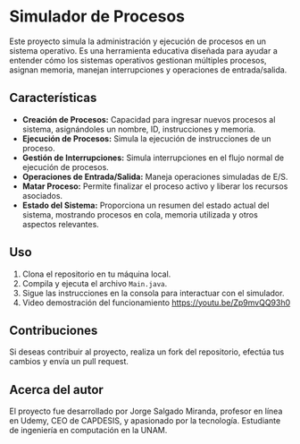 # Simulador de Procesos


Este proyecto simula la administración y ejecución de procesos en un sistema operativo. Es una herramienta educativa diseñada para ayudar a entender cómo los sistemas operativos gestionan múltiples procesos, asignan memoria, manejan interrupciones y operaciones de entrada/salida.

## Características

- **Creación de Procesos:** Capacidad para ingresar nuevos procesos al sistema, asignándoles un nombre, ID, instrucciones y memoria.
- **Ejecución de Procesos:** Simula la ejecución de instrucciones de un proceso.
- **Gestión de Interrupciones:** Simula interrupciones en el flujo normal de ejecución de procesos.
- **Operaciones de Entrada/Salida:** Maneja operaciones simuladas de E/S.
- **Matar Proceso:** Permite finalizar el proceso activo y liberar los recursos asociados.
- **Estado del Sistema:** Proporciona un resumen del estado actual del sistema, mostrando procesos en cola, memoria utilizada y otros aspectos relevantes.

## Uso

1. Clona el repositorio en tu máquina local.
2. Compila y ejecuta el archivo `Main.java`.
3. Sigue las instrucciones en la consola para interactuar con el simulador.
4. Video demostración del funcionamiento https://youtu.be/Zp9mvQQ93h0

## Contribuciones

Si deseas contribuir al proyecto, realiza un fork del repositorio, efectúa tus cambios y envía un pull request.

## Acerca del autor

El proyecto fue desarrollado por Jorge Salgado Miranda, profesor en línea en Udemy, CEO de CAPDESIS, y apasionado por la tecnología. Estudiante de ingeniería en computación en la UNAM.

